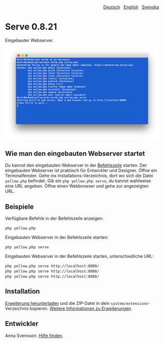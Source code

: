 <p align="right"><a href="README-de.md">Deutsch</a> &nbsp; <a href="README.md">English</a> &nbsp; <a href="README-sv.md">Svenska</a></p>

# Serve 0.8.21

Eingebauter Webserver.

<p align="center"><img src="serve-screenshot.png?raw=true" alt="Bildschirmfoto"></p>

## Wie man den eingebauten Webserver startet

Du kannst den eingebauten Webserver in der [Befehlszeile](https://github.com/annaesvensson/yellow-command/tree/main/README-de.md) starten. Der eingebauten Webserver ist praktisch für Entwickler und Designer. Öffne ein Terminalfenster. Gehe ins Installations-Verzeichnis, dort wo sich die Datei `yellow.php` befindet. Gib ein `php yellow.php serve`, du kannst wahlweise eine URL angeben. Öffne einen Webbrowser und gehe zur angezeigten URL.

## Beispiele

Verfügbare Befehle in der Befehlszeile anzeigen:

`php yellow.php`

Eingebauten Webserver in der Befehlszeile starten:

`php yellow.php serve`  

Eingebauten Webserver in der Befehlszeile starten, unterschiedliche URL:

`php yellow.php serve http://localhost:8000/`  
`php yellow.php serve http://localhost:8080/`  
`php yellow.php serve http://localhost:8888/`  

## Installation

[Erweiterung herunterladen](https://github.com/annaesvensson/yellow-serve/archive/main.zip) und die ZIP-Datei in dein `system/extensions`-Verzeichnis kopieren. [Weitere Informationen zu Erweiterungen](https://github.com/annaesvensson/yellow-update/tree/main/README-de.md).

## Entwickler

Anna Svensson. [Hilfe finden](https://datenstrom.se/de/yellow/help/).
